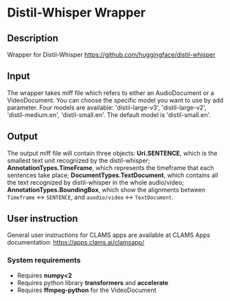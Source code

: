 # Distil-Whisper Wrapper

## Description
Wrapper for Distil-Whisper https://github.com/huggingface/distil-whisper

## Input
The wrapper takes miff file which refers to either an AudioDocument or a VideoDocument. You can choose the
specific model you want to use by add parameter. Four models are available: 'distil-large-v3', 'distil-large-v2', 'distil-medium.en', 'distil-small.en'. The default model is 'distil-small.en'.

## Output
The output miff file will contain three objects: **Uri.SENTENCE**, which is the smallest text unit recognized by the distil-whisper; **AnnotationTypes.TimeFrame**, which represents the timeframe that each sentences take place; **DocumentTypes.TextDocument**, which contains all the text recognized by distil-whisper in the whole audio/video; **AnnotationTypes.BoundingBox**, which show the alignments between `Timeframe` <-> `SENTENCE`, and `auodio/video` <-> `TextDocument`.

## User instruction
General user instructions for CLAMS apps are available at CLAMS Apps documentation: https://apps.clams.ai/clamsapp/

### System requirements
- Requires **numpy<2**
- Requires python library **transformers** and **accelerate**
- Requires **ffmpeg-python** for the VideoDocument
